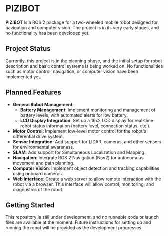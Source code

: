 
# PIZIBOT

**PIZIBOT** is a ROS 2 package for a two-wheeled mobile robot designed for navigation and computer vision. The project is in its very early stages, and no functionality has been developed yet.

## Project Status

Currently, this project is in the planning phase, and the initial setup for robot description and basic control systems is being worked on. No functionalities such as motor control, navigation, or computer vision have been implemented yet.

## Planned Features

- **General Robot Management**:
  - **Battery Management**: Implement monitoring and management of battery levels, with automated alerts for low battery.
  - **LCD Display Integration**: Set up a 16x2 LCD display for real-time robot status information (battery level, connection status, etc.).
- **Motor Control**: Implement low-level motor control for the robot's differential drive system.
- **Sensor Integration**: Add support for LIDAR, cameras, and other sensors for environmental awareness.
- **SLAM**: Add support for Simultaneous Localization and Mapping.
- **Navigation**: Integrate ROS 2 Navigation (Nav2) for autonomous movement and path planning.
- **Computer Vision**: Implement object detection and tracking capabilities using onboard cameras.
- **Web Interface**: Create a web server to allow remote interaction with the robot via a browser. This interface will allow control, monitoring, and diagnostics of the robot.

## Getting Started

This repository is still under development, and no runnable code or launch files are available at the moment. Future instructions for setting up and running the robot will be provided as the development progresses.
